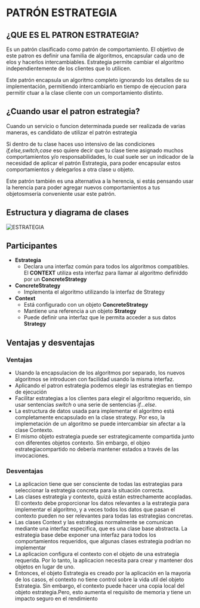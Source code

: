 ﻿# PATRÓN ESTRATEGIA

## ¿QUE ES EL PATRON ESTRATEGIA?
Es un patrón clasificado como patrón de comportamiento. El objetivo de este patron es definir una familia de algoritmos, encapsular cada uno de elos y hacerlos intercambiables. Estrategia permite cambiar el algoritmo independientemente de los clientes que lo utilicen.

Este patrón encapsula un algoritmo completo ignorando los detalles de su implementación, permitiendo intercambiarlo en tiempo de ejecucion para permitir ctuar a la clase cliente con un comportamiento distinto. 
## ¿Cuando usar el patron estrategia?
Cuando un servicio o funcion determinada puede ser realizada de varias maneras, es candidato de utilizar el patrón estrategia

Si dentro de tu clase haces uso intensivo de las condiciones *if,else,switch,case* eso quiere decir que tu clase tiene asignado muchos comportamientos y/o responsabilidades, lo cual suele ser un indicador de la necesidad de aplicar el patrón Estrategia, para poder encapsular estos comportamientos y delegarlos a otra clase u objeto.

Este patrón también es una alternativa a la herencia, si estás pensando usar la herencia para poder agregar nuevos comportamientos a tus objetosmsería conveniente usar este patrón.

## Estructura y diagrama de clases
![ESTRATEGIA](http://codigolinea.com/wp-content/uploads/2015/03/strategy-uml.png)

## Participantes
* **Estrategia**
	* Declara una interfaz común para todos los algoritmos compatibles. El **CONTEXT** utiliza esta interfaz para llamar al algoritmo definiddo por un **ConcreteStrategy**
* **ConcreteStrategy**
	* Implementa el algoritmo utilizando la interfaz de Strategy
* **Context**
	* Está configurado con un objeto **ConcreteStrategy**
	* Mantiene una referencia a un objeto **Strategy**
	* Puede definir una interfaz que le permita acceder a sus datos **Strategy**

## Ventajas y desventajas
### Ventajas
* Usando la encapsulacion de los algoritmos por separado, los nuevos algoritmos se introducen con facilidad usando la misma interfaz.
* Aplicando el patron estrategia podemos elegir las estrategias en tiempo de ejecución
* Facilitar estrategias a los clientes para elegir el algoritmo requerido, sin usar sentencias *switch* o una serie de sentencias *if...else*.
* La estructura de datos usada para implementar el algoritmo está completamente encapsulado en la clase strategy. Por eso, la implemetación de un algoritmo se puede intercambiar sin afectar a la clase Contexto.
* El mismo objeto estrategia puede ser estrategicamente compartida junto con diferentes objetos contexto. Sin embargo, el objeo estrategiacompartido no debería mantener estados a través de las invocaciones.

### Desventajas
* La aplicacion tiene que ser consciente de todas las estrategias para seleccionar la estrategia concreta para la situación correcta.
* Las clases estrategía y contexto, quizá están estrechamente acopladas. El contexto debe proporcionar los datos relevantes a la estrategia para implementar el algoritmo, y a veces todos los datos que pasan el contexto pueden no ser relevantes para todas las estrategias concretas.
* Las clases Context y las estrategias normalmente se comunican mediante una interfaz especifica, que es una clase base abstracta. La estrategia base debe exponer una interfaz para todos los comportamientos requeridos, que algunas clases estrategia podrían no implementar
* La aplicacion configura el contexto con el objeto de una estrategia requerida. Por lo tanto, la aplicacion necesita para crear y mantener dos objetos en lugar de uno.
* Entonces, el objeto Estrategia es creado por la aplicación en la mayoria de los casos, el contexto no tiene control sobre la vida util del objeto Estrategia. Sin embargo, el contexto puede hacer una copia local del objeto estrategia.Pero, esto aumenta el requisito de memoria y tiene un impacto seguro en el rendimiento
